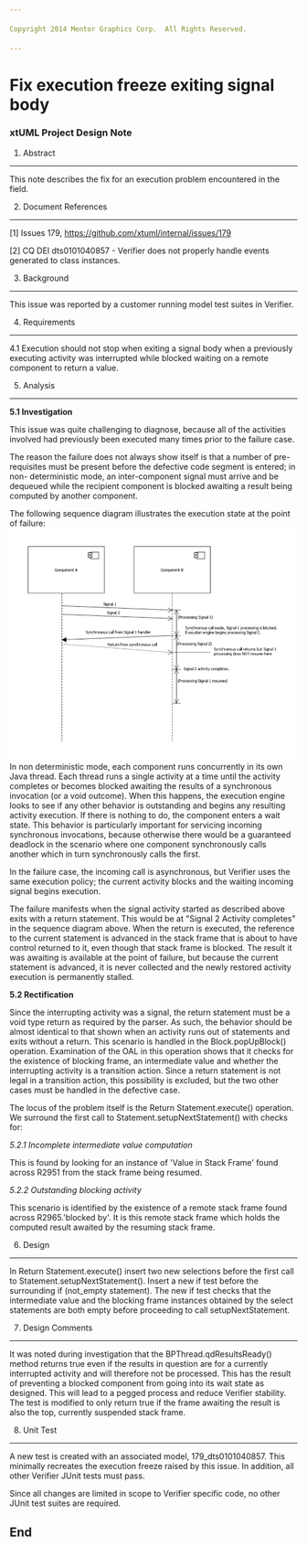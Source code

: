 ```yaml
---

Copyright 2014 Mentor Graphics Corp.  All Rights Reserved.

---
```


# Fix execution freeze exiting signal body
### xtUML Project Design Note

1. Abstract
-----------
This note describes the fix for an execution problem encountered in the field.

2. Document References
----------------------
[1] Issues 179, https://github.com/xtuml/internal/issues/179

[2] CQ DEI dts0101040857 - Verifier does not properly handle events generated to
    class instances.

3. Background
-------------
This issue was reported by a customer running model test suites in Verifier.

4. Requirements
---------------
4.1 Execution should not stop when exiting a signal body when a previously
executing activity was interrupted while blocked waiting on a remote component
to return a value.

5. Analysis
-----------
**5.1 Investigation**

This issue was quite challenging to diagnose, because all of the activities
involved had previously been executed many times prior to the failure case.

The reason the failure does not always show itself is that a number of pre-
requisites must be present before the defective code segment is entered; in non-
deterministic mode, an inter-component signal must arrive and be dequeued while
the recipient component is blocked awaiting a result being computed by another
component.

The following sequence diagram illustrates the execution state at the point of
failure:
![Alt text](./ver_blocking_behav.png "Verifier non deterministic mode behavior on blocking.")
In non deterministic mode, each component runs concurrently in its own Java
thread. Each thread runs a single activity at a time until the activity
completes or becomes blocked awaiting the results of a synchronous invocation
(or a void outcome). When this happens, the execution engine looks to see if
any other behavior is outstanding and begins any resulting activity execution.
If there is nothing to do, the component enters a wait state. This behavior is
particularly important for servicing incoming synchronous invocations, because
otherwise there would be a guaranteed deadlock in the scenario where one
component synchronously calls another which in turn synchronously calls the
first. 

In the failure case, the incoming call is asynchronous, but Verifier uses the
same execution policy; the current activity blocks and the waiting incoming
signal begins execution.

The failure manifests when the signal activity started as described above exits
with a return statement. This would be at "Signal 2 Activity completes" in the
sequence diagram above. When the return is executed, the reference to the
current statement is advanced in the stack frame that is about to have control
returned to it, even though that stack frame is blocked. The result it was
awaiting is available at the point of failure, but because the current
statement is advanced, it is never collected and the newly restored activity
execution is permanently stalled.

**5.2 Rectification**

Since the interrupting activity was a signal, the return statement must be a
void type return as required by the parser. As such, the behavior should be
almost identical to that shown when an activity runs out of statements and exits
without a return. This scenario is handled in the Block.popUpBlock() operation.
Examination of the OAL in this operation shows that it checks for the existence
of blocking frame, an intermediate value and whether the interrupting activity
is a transition action. Since a return statement is not legal in a transition
action, this possibility is excluded, but the two other cases must be handled in
the defective case.

The locus of the problem itself is the Return Statement.execute() operation.
We surround the first call to Statement.setupNextStatement() with checks for:

*5.2.1 Incomplete intermediate value computation*

This is found by looking for an instance of 'Value in Stack Frame' found across
R2951 from the stack frame being resumed.

*5.2.2 Outstanding blocking activity*

This scenario is identified by the existence of a remote stack frame found
across  R2965.'blocked by'. It is this remote stack frame which holds the
computed result awaited by the resuming stack frame.

6. Design
---------
In Return Statement.execute() insert two new selections before the first call to
Statement.setupNextStatement(). Insert a new if test before the surrounding
if (not_empty statement). The new if test checks that the intermediate value and
the blocking frame instances obtained by the select statements are both empty
before proceeding to call setupNextStatement.

7. Design Comments
------------------
It was noted during investigation that the BPThread.qdResultsReady() method
returns true even if the results in question are for a currently interrupted
activity and will therefore not be processed. This has the result of preventing
a blocked component from going into its wait state as designed. This will lead
to a pegged process and reduce Verifier stability. The test is modified to only
return true if the frame awaiting the result is also the top, currently
suspended stack frame.

8. Unit Test
------------
A new test is created with an associated model, 179_dts0101040857. This
minimally recreates the execution freeze raised by this issue. In addition, all
other Verifier JUnit tests must pass.

Since all changes are limited in scope to Verifier specific code, no other
JUnit test suites are required.

End
---

